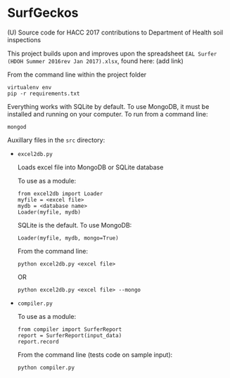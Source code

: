 # SurfGeckos
(U) Source code for HACC 2017 contributions to Department of Health soil inspections

This project builds upon and improves upon the spreadsheet `EAL Surfer (HDOH Summer 2016rev Jan 2017).xlsx`, found here: (add link)

From the command line within the project folder
```
virtualenv env
pip -r requirements.txt
```

Everything works with SQLite by default. To use MongoDB, it must be installed and running on your computer. To run from a command line:
```
mongod
```

Auxillary files in the `src` directory:

* `excel2db.py`

	Loads excel file into MongoDB or SQLite database
	
	To use as a module:
	```
	from excel2db import Loader
	myfile = <excel file>
	mydb = <database name>
	Loader(myfile, mydb)
	```
	
	SQLite is the default. To use MongoDB:
	
	`Loader(myfile, mydb, mongo=True)`
	
	From the command line:

	`python excel2db.py <excel file>`
	
	OR
	
	`python excel2db.py <excel file> --mongo`

* `compiler.py`

	To use as a module:
	```
	from compiler import SurferReport
	report = SurferReport(input_data)
	report.record
	```

	From the command line (tests code on sample input):
	
	`python compiler.py`
